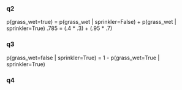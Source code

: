 
### q2
p(grass_wet=true) = p(grass_wet | sprinkler=False) + p(grass_wet | sprinkler=True)
.785 = (.4 * .3) + (.95 * .7)


### q3
p(grass_wet=false | sprinkler=True) = 1 - p(grass_wet=True | sprinkler=True)

### q4
